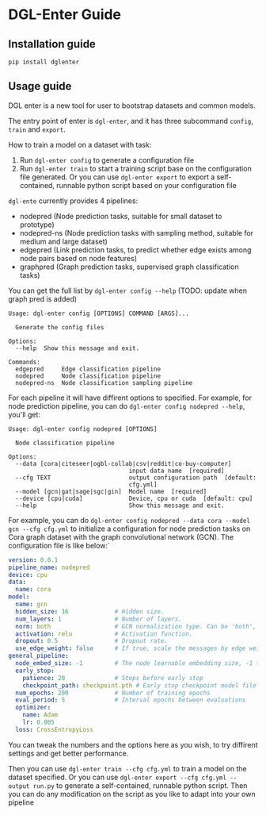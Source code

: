 # DGL-Enter Guide

## Installation guide
`pip install dglenter`


## Usage guide

DGL enter is a new tool for user to bootstrap datasets and common models.

The entry point of enter is `dgl-enter`, and it has three subcommand `config`, `train` and `export`.

How to train a model on a dataset with task:
1. Run `dgl-enter config` to generate a configuration file
2. Run `dgl-enter train` to start a training script base on the configuration file generated. Or you can use `dgl-enter export` to export a self-contained, runnable python script based on your configuration file




`dgl-ente` currently provides 4 pipelines:
- nodepred (Node prediction tasks, suitable for small dataset to prototype)
- nodepred-ns (Node prediction tasks with sampling method, suitable for medium and large dataset)
- edgepred (Link prediction tasks, to predict whether edge exists among node pairs based on node features)
- graphpred (Graph prediction tasks, supervised graph classification tasks)

You can get the full list by `dgl-enter config --help` (TODO: update when graph pred is added)
```
Usage: dgl-enter config [OPTIONS] COMMAND [ARGS]...

  Generate the config files

Options:
  --help  Show this message and exit.

Commands:
  edgepred     Edge classification pipeline
  nodepred     Node classification pipeline
  nodepred-ns  Node classification sampling pipeline
```

For each pipeline it will have diffirent options to specified. For example, for node prediction pipeline, you can do `dgl-enter config nodepred --help`, you'll get:
```
Usage: dgl-enter config nodepred [OPTIONS]

  Node classification pipeline

Options:
  --data [cora|citeseer|ogbl-collab|csv|reddit|co-buy-computer]
                                  input data name  [required]
  --cfg TEXT                      output configuration path  [default:
                                  cfg.yml]
  --model [gcn|gat|sage|sgc|gin]  Model name  [required]
  --device [cpu|cuda]             Device, cpu or cuda  [default: cpu]
  --help                          Show this message and exit.
```

For example, you can do `dgl-enter config nodepred --data cora --model gcn --cfg cfg.yml` to initialize a configuration for node prediction tasks on Cora graph dataset with the graph convolutional network (GCN). The configuration file is like below:`
```yaml
version: 0.0.1
pipeline_name: nodepred
device: cpu
data:
  name: cora
model:
  name: gcn
  hidden_size: 16             # Hidden size.
  num_layers: 1               # Number of layers.
  norm: both                  # GCN normalization type. Can be 'both', 'right', 'left', 'none'.
  activation: relu            # Activation function.
  dropout: 0.5                # Dropout rate.
  use_edge_weight: false      # If true, scale the messages by edge weights.
general_pipeline:
  node_embed_size: -1         # The node learnable embedding size, -1 to disable
  early_stop:
    patience: 20              # Steps before early stop
    checkpoint_path: checkpoint.pth # Early stop checkpoint model file path
  num_epochs: 200             # Number of training epochs
  eval_period: 5              # Interval epochs between evaluations
  optimizer:
    name: Adam
    lr: 0.005
  loss: CrossEntropyLoss
```

You can tweak the numbers and the options here as you wish, to try diffirent settings and get better performance.

Then you can use `dgl-enter train --cfg cfg.yml` to train a model on the dataset specified. Or you can use `dgl-enter export --cfg cfg.yml --output run.py` to generate a self-contained, runnable python script. Then you can do any modification on the script as you like to adapt into your own pipeline